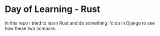 # Day of Learning - Rust

In this repo I tried to learn Rust and do something I'd do in Django to see how these two compare.

